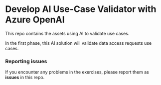 # Develop AI Use-Case Validator with Azure OpenAI

This repo contains the assets using AI to validate use cases. 

In the first phase, this AI solution will validate data access requests use cases. 

### Reporting issues

If you encounter any problems in the exercises, please report them as **issues** in this repo.
